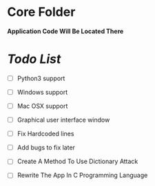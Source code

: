 # Core Folder

**Application Code Will Be Located There**

# ***Todo List***

- [ ] Python3 support

- [ ] Windows support

- [ ] Mac OSX support

- [ ] Graphical user interface window

- [ ] Fix Hardcoded lines

- [ ] Add bugs to fix later

- [ ] Create A Method To Use Dictionary Attack

- [ ] Rewrite The App In C Programming Language
